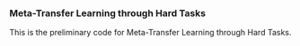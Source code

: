 ### Meta-Transfer Learning through Hard Tasks

This is the preliminary code for Meta-Transfer Learning through Hard Tasks.
